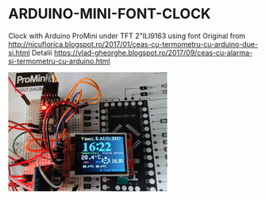 # ARDUINO-MINI-FONT-CLOCK
Clock with Arduino ProMini under TFT 2"ILI9163 using font
Original from http://nicuflorica.blogspot.ro/2017/01/ceas-cu-termometru-cu-arduino-due-si.html
Detalii https://vlad-gheorghe.blogspot.ro/2017/09/ceas-cu-alarma-si-termometru-cu-arduino.html


![poza](https://github.com/vlad-gheorghe/ARDUINO-MINI-FONT-CLOCK/blob/master/IMAG0537.jpg)

